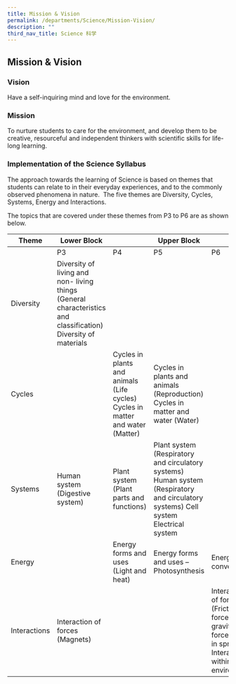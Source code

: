 ```yaml
---
title: Mission & Vision
permalink: /departments/Science/Mission-Vision/
description: ""
third_nav_title: Science 科学
---
```

## Mission & Vision 

### Vision


Have a self-inquiring mind and love for the environment.

### Mission


To nurture students to care for the environment, and develop them to be creative, resourceful and independent thinkers with scientific skills for life-long learning.

### Implementation of the Science Syllabus


The approach towards the learning of Science is based on themes that students can relate to in their everyday experiences, and to the commonly observed phenomena in nature.  The five themes are Diversity, Cycles, Systems, Energy and Interactions.

The topics that are covered under these themes from P3 to P6 are as shown below.

| Theme        | Lower Block                                                                                                     |                                                                                 | Upper Block                                                                                                                          |                                                                                                                     |
|--------------|-----------------------------------------------------------------------------------------------------------------|---------------------------------------------------------------------------------|--------------------------------------------------------------------------------------------------------------------------------------|---------------------------------------------------------------------------------------------------------------------|
|              | P3                                                                                                              | P4                                                                              | P5                                                                                                                                   | P6                                                                                                                  |
| Diversity    | Diversity of living and non- living things (General characteristics and classification)  Diversity of materials |                                                                                 |                                                                                                                                      |                                                                                                                     |
| Cycles       |                                                                                                                 | Cycles in plants and animals (Life cycles)  Cycles in matter and water (Matter) | Cycles in plants and animals (Reproduction)  Cycles in matter and water (Water)                                                      |                                                                                                                     |
| Systems      | Human system (Digestive system)                                                                                 | Plant system (Plant parts and functions)                                        | Plant system (Respiratory and circulatory systems)  Human system (Respiratory and circulatory systems) Cell system Electrical system |                                                                                                                     |
| Energy       |                                                                                                                 | Energy forms and uses (Light and heat)                                          | Energy forms and uses – Photosynthesis                                                                                               | Energy conversion                                                                                                   |
| Interactions | Interaction of forces (Magnets)                                                                                 |                                                                                 |                                                                                                                                      | Interaction of forces (Frictional force, gravitational force, force in springs)  Interaction within the environment |